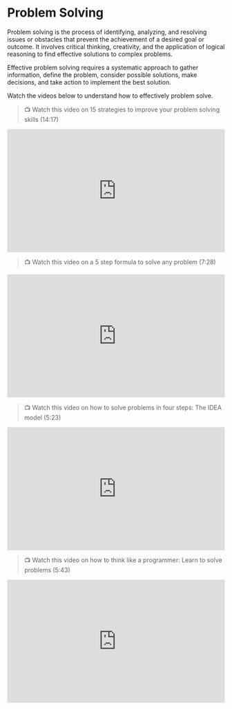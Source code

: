 # Problem Solving

Problem solving is the process of identifying, analyzing, and resolving issues or obstacles that prevent the achievement of a desired goal or outcome. It involves critical thinking, creativity, and the application of logical reasoning to find effective solutions to complex problems. 

Effective problem solving requires a systematic approach to gather information, define the problem, consider possible solutions, make decisions, and take action to implement the best solution.

Watch the videos below to understand how to effectively problem solve.

> 📺 Watch this video on 15 strategies to improve your problem solving skills (14:17)

<div style="position: relative; padding-bottom: 56.25%; height: 0;"><iframe width="560" height="315" src="https://www.youtube.com/embed/kRtdcBfvixE" title="15 Strategies to Improve Your Problem Solving Skills" frameborder="0" allow="accelerometer; autoplay; clipboard-write; encrypted-media; gyroscope; picture-in-picture; web-share" allowfullscreen style="position: absolute; top: 0; left: 0; width: 100%; height: 100%;"></iframe></div>

> 📺 Watch this video on a 5 step formula to solve any problem (7:28)

<div style="position: relative; padding-bottom: 56.25%; height: 0;"><iframe width="560" height="315" src="https://www.youtube.com/embed/CdVCNjX6pc0" title="5 Step Formula to Solve Any Problem | Brian Tracy" frameborder="0" allow="accelerometer; autoplay; clipboard-write; encrypted-media; gyroscope; picture-in-picture; web-share" allowfullscreen style="position: absolute; top: 0; left: 0; width: 100%; height: 100%;"></iframe></div>

> 📺 Watch this video on how to solve problems in four steps: The IDEA model (5:23)

<div style="position: relative; padding-bottom: 56.25%; height: 0;"><iframe width="560" height="315" src="https://www.youtube.com/embed/QOjTJAFyNrU" title="How to Solve a Problem in Four Steps: The IDEA Model" frameborder="0" allow="accelerometer; autoplay; clipboard-write; encrypted-media; gyroscope; picture-in-picture; web-share" allowfullscreen style="position: absolute; top: 0; left: 0; width: 100%; height: 100%;"></iframe></div>

> 📺 Watch this video on how to think like a programmer: Learn to solve problems (5:43)

<div style="position: relative; padding-bottom: 56.25%; height: 0;"><iframe width="560" height="315" src="https://www.youtube.com/embed/UiYXwUg23Yw" title="How To Think Like A Programmer - Learn To Solve Problems!" frameborder="0" allow="accelerometer; autoplay; clipboard-write; encrypted-media; gyroscope; picture-in-picture; web-share" allowfullscreen style="position: absolute; top: 0; left: 0; width: 100%; height: 100%;"></iframe></div>
